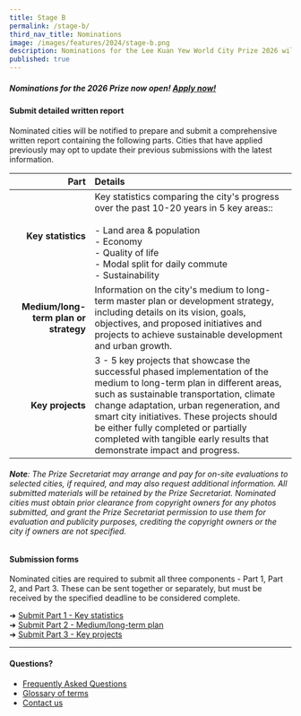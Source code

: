 ```yaml
---
title: Stage B
permalink: /stage-b/
third_nav_title: Nominations
image: /images/features/2024/stage-b.png
description: Nominations for the Lee Kuan Yew World City Prize 2026 will open soon! 
published: true
---
```


##### Nominations for the 2026 Prize now open! [Apply now!](https://go.gov.sg/nominations)

#### **Submit detailed written report**

Nominated cities will be notified to prepare and submit a comprehensive written report containing the following parts. Cities that have applied previously may opt to update their previous submissions with the latest information.

| Part | Details |
|---:|:---|
| **Key statistics** | Key statistics comparing the city's progress over the past 10-20 years in 5 key areas:: <br><br> - Land area & population <br> - Economy <br> - Quality of life <br> - Modal split for daily commute <br> - Sustainability |
| **Medium/long-term plan or strategy** | Information on the city's medium to long-term master plan or development strategy, including details on its vision, goals, objectives, and proposed initiatives and projects to achieve sustainable development and urban growth. | 
| **Key projects** | 3 - 5 key projects that showcase the successful phased implementation of the medium to long-term plan in different areas, such as sustainable transportation, climate change adaptation, urban regeneration, and smart city initiatives. These projects should be either fully completed or partially completed with tangible early results that demonstrate impact and progress. |

###### **Note**: The Prize Secretariat may arrange and pay for on-site evaluations to selected cities, if required, and may also request additional information. All submitted materials will be retained by the Prize Secretariat. Nominated cities must obtain prior clearance from copyright owners for any photos submitted, and grant the Prize Secretariat permission to use them for evaluation and publicity purposes, crediting the copyright owners or the city if owners are not specified.

#### **Submission forms**

Nominated cities are required to submit all three components - Part 1, Part 2, and Part 3. These can be sent together or separately, but must be received by the specified deadline to be considered complete.

➜ [Submit Part 1 - Key statistics](https://go.gov.sg/part-1) <br>
➜ [Submit Part 2 - Medium/long-term plan](https://go.gov.sg/part-2) <br>
➜ [Submit Part 3 - Key projects](https://go.gov.sg/part-3)

---

#### **Questions?**

- [Frequently Asked Questions](/faq/) 
- [Glossary of terms](/glossary/)
- [Contact us](/feedback/)
